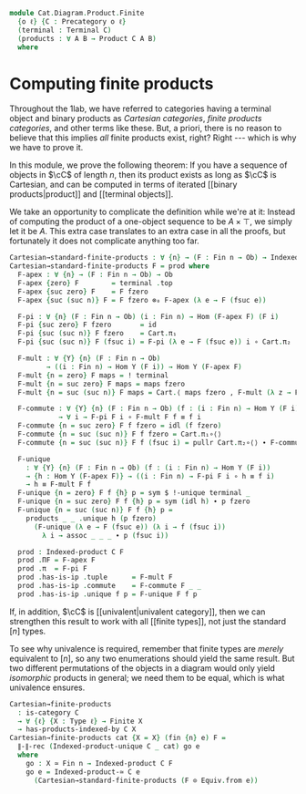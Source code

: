 <!--
```agda
open import Cat.Diagram.Product.Indexed
open import Cat.Diagram.Terminal
open import Cat.Diagram.Product
open import Cat.Prelude

open import Data.Fin

import Cat.Reasoning as Cr
```
-->

```agda
module Cat.Diagram.Product.Finite
  {o ℓ} {C : Precategory o ℓ}
  (terminal : Terminal C)
  (products : ∀ A B → Product C A B)
  where
```

<!--
```agda
open is-indexed-product
open Indexed-product
open is-product
open Terminal
open Product
open Cr C
private module Cart = Binary-products C products
open Cart using (_⊗₀_)
```
-->

# Computing finite products

Throughout the 1lab, we have referred to categories having a terminal
object and binary products as _Cartesian categories_, _finite products
categories_, and other terms like these. But, a priori, there is no
reason to believe that this implies _all_ finite products exist, right?
Right --- which is why we have to prove it.

In this module, we prove the following theorem: If you have a sequence
of objects in $\cC$ of length $n$, then its product exists as long as
$\cC$ is Cartesian, and can be computed in terms of iterated [[binary
products|product]] and [[terminal objects]].

We take an opportunity to complicate the definition while we're at it:
Instead of computing the product of a one-object sequence to be $A
\times \top$, we simply let it be $A$. This extra case translates to an
extra case in all the proofs, but fortunately it does not complicate
anything too far.

```agda
Cartesian→standard-finite-products : ∀ {n} → (F : Fin n → Ob) → Indexed-product C F
Cartesian→standard-finite-products F = prod where
  F-apex : ∀ {n} → (F : Fin n → Ob) → Ob
  F-apex {zero} F        = terminal .top
  F-apex {suc zero} F    = F fzero
  F-apex {suc (suc n)} F = F fzero ⊗₀ F-apex (λ e → F (fsuc e))

  F-pi : ∀ {n} (F : Fin n → Ob) (i : Fin n) → Hom (F-apex F) (F i)
  F-pi {suc zero} F fzero       = id
  F-pi {suc (suc n)} F fzero    = Cart.π₁
  F-pi {suc (suc n)} F (fsuc i) = F-pi (λ e → F (fsuc e)) i ∘ Cart.π₂

  F-mult : ∀ {Y} {n} (F : Fin n → Ob)
         → ((i : Fin n) → Hom Y (F i)) → Hom Y (F-apex F)
  F-mult {n = zero} F maps = ! terminal
  F-mult {n = suc zero} F maps = maps fzero
  F-mult {n = suc (suc n)} F maps = Cart.⟨ maps fzero , F-mult (λ z → F (fsuc z)) (λ i → maps (fsuc i)) ⟩

  F-commute : ∀ {Y} {n} (F : Fin n → Ob) (f : (i : Fin n) → Hom Y (F i))
            → ∀ i → F-pi F i ∘ F-mult F f ≡ f i
  F-commute {n = suc zero} F f fzero = idl (f fzero)
  F-commute {n = suc (suc n)} F f fzero = Cart.π₁∘⟨⟩
  F-commute {n = suc (suc n)} F f (fsuc i) = pullr Cart.π₂∘⟨⟩ ∙ F-commute (λ e → F (fsuc e)) (λ e → f (fsuc e)) i

  F-unique
    : ∀ {Y} {n} (F : Fin n → Ob) (f : (i : Fin n) → Hom Y (F i))
    → {h : Hom Y (F-apex F)} → ((i : Fin n) → F-pi F i ∘ h ≡ f i)
    → h ≡ F-mult F f
  F-unique {n = zero} F f {h} p = sym $ !-unique terminal _
  F-unique {n = suc zero} F f {h} p = sym (idl h) ∙ p fzero
  F-unique {n = suc (suc n)} F f {h} p =
    products _ _ .unique h (p fzero)
      (F-unique (λ e → F (fsuc e)) (λ i → f (fsuc i))
        λ i → assoc _ _ _ ∙ p (fsuc i))

  prod : Indexed-product C F
  prod .ΠF = F-apex F
  prod .π  = F-pi F
  prod .has-is-ip .tuple      = F-mult F
  prod .has-is-ip .commute    = F-commute F _ _
  prod .has-is-ip .unique f p = F-unique F f p
```

If, in addition, $\cC$ is [[univalent|univalent category]], then we can strengthen
this result to work with all [[finite types]], not just the standard $[n]$ types.

To see why univalence is required, remember that finite types are *merely* equivalent
to $[n]$, so any two enumerations should yield the same result. But two different
permutations of the objects in a diagram would only yield *isomorphic* products
in general; we need them to be equal, which is what univalence ensures.

```agda
Cartesian→finite-products
  : is-category C
  → ∀ {ℓ} {X : Type ℓ} → Finite X
  → has-products-indexed-by C X
Cartesian→finite-products cat {X = X} (fin {n} e) F =
  ∥-∥-rec (Indexed-product-unique C _ cat) go e
  where
    go : X ≃ Fin n → Indexed-product C F
    go e = Indexed-product-≃ C e
      (Cartesian→standard-finite-products (F ⊙ Equiv.from e))
```
